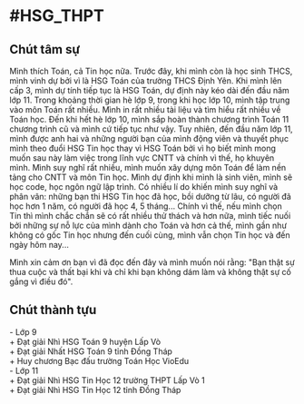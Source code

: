<!DOCTYPE html>
<html>
    <head>
        <meta charset="UTF-8">
    </head>
    <body>
        <h1>#HSG_THPT</h1>
        <h2>Chút tâm sự</h2>
        <p>
            Mình thích Toán, cả Tin học nữa. Trước đây, khi mình còn là học sinh THCS, mình vinh dự bởi vì là HSG Toán của trường THCS Định Yên. Khi mình lên cấp 3, mình dự tính tiếp tục là HSG Toán, dự định này kéo dài đến đầu năm lớp 11. Trong khoảng thời gian hè lớp 9, trong khi học lớp 10, mình tập trung vào môn Toán rất nhiều. Mình in rất nhiều tài liệu và tìm hiểu rất nhiều về Toán học. Đến khi hết hè lớp 10, mình sắp hoàn thành chương trình Toán 11 chương trình cũ và mình cứ tiếp tục như vậy. Tuy nhiên, đến đầu năm lớp 11, mình được anh hai và những người bạn của mình động viên và thuyết phục mình theo đuổi HSG Tin học thay vì HSG Toán bởi vì họ biết mình mong muốn sau này làm việc trong lĩnh vực CNTT và chính vì thế, họ khuyên mình. Mình suy nghĩ rất nhiều, mình muốn xây dựng môn Toán để làm nền tảng cho CNTT và môn Tin học. Mình dự định khi mình là sinh viên, mình sẽ học code, học ngôn ngữ lập trình. Có nhiều lí do khiến mình suy nghĩ và phân vân: những bạn thi HSG Tin học đã học, bồi dưỡng từ lâu, có người đã học hơn 1 năm, có người đã học 4, 5 tháng... Chính vì thế, nếu mình chọn Tin thì mình chắc chắn sẽ có rất nhiều thử thách và hơn nữa, mình tiếc nuối bởi những sự nỗ lực của mình dành cho Toán và hơn cả thế, mình gần như không có gốc Tin học nhưng đến cuối cùng, mình vẫn chọn Tin học và đến ngày hôm nay...
        </p>
        <p>
            Mình xin cảm ơn bạn vì đã đọc đến đây và mình muốn nói rằng: "Bạn thật sự thua cuộc và thất bại khi và chỉ khi bạn không dám làm và không thật sự cố gắng vì điều đó".
        </p>
        <h2>Chút thành tựu</h2>
        <p>
            - Lớp 9
            <br>
            + Đạt giải Nhì HSG Toán 9 huyện Lấp Vò
            <br>
            + Đạt giải Nhất HSG Toán 9 tỉnh Đồng Tháp
            <br>
            + Huy chương Bạc đấu trường Toán Học VioEdu
            <br>
            - Lớp 11
            <br>
            + Đạt giải Nhì HSG Tin Học 12 trường THPT Lấp Vò 1
            <br>
            + Đạt giải Nhì HSG Tin Học 12 tỉnh Đồng Tháp
            <br>
        </p>
    </body>
</html>
